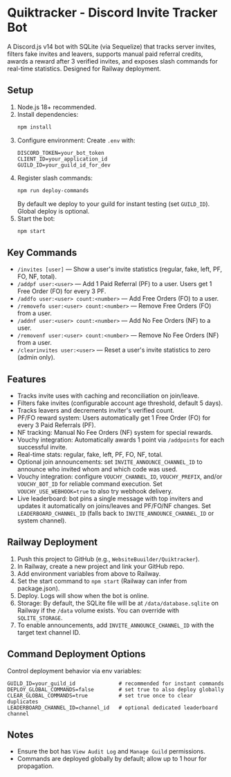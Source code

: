 Quiktracker - Discord Invite Tracker Bot
=======================================

A Discord.js v14 bot with SQLite (via Sequelize) that tracks server invites, filters fake invites and leavers, supports manual paid referral credits, awards a reward after 3 verified invites, and exposes slash commands for real-time statistics. Designed for Railway deployment.

Setup
-----
1. Node.js 18+ recommended.
2. Install dependencies:
   ```bash
   npm install
   ```
3. Configure environment:
   Create `.env` with:
   ```
   DISCORD_TOKEN=your_bot_token
   CLIENT_ID=your_application_id
   GUILD_ID=your_guild_id_for_dev
   ```
4. Register slash commands:
   ```bash
   npm run deploy-commands
   ```
   By default we deploy to your guild for instant testing (set `GUILD_ID`). Global deploy is optional.
5. Start the bot:
   ```bash
   npm start
   ```

Key Commands
------------
- `/invites [user]` — Show a user's invite statistics (regular, fake, left, PF, FO, NF, total).
- `/addpf user:<user>` — Add 1 Paid Referral (PF) to a user. Users get 1 Free Order (FO) for every 3 PF.
- `/addfo user:<user> count:<number>` — Add Free Orders (FO) to a user.
- `/removefo user:<user> count:<number>` — Remove Free Orders (FO) from a user.
- `/addnf user:<user> count:<number>` — Add No Fee Orders (NF) to a user.
- `/removenf user:<user> count:<number>` — Remove No Fee Orders (NF) from a user.
- `/clearinvites user:<user>` — Reset a user's invite statistics to zero (admin only).

Features
--------
- Tracks invite uses with caching and reconciliation on join/leave.
- Filters fake invites (configurable account age threshold, default 5 days).
- Tracks leavers and decrements inviter's verified count.
- PF/FO reward system: Users automatically get 1 Free Order (FO) for every 3 Paid Referrals (PF).
- NF tracking: Manual No Fee Orders (NF) system for special rewards.
- Vouchy integration: Automatically awards 1 point via `/addpoints` for each successful invite.
- Real-time stats: regular, fake, left, PF, FO, NF, total.
- Optional join announcements: set `INVITE_ANNOUNCE_CHANNEL_ID` to announce who invited whom and which code was used.
- Vouchy integration: configure `VOUCHY_CHANNEL_ID`, `VOUCHY_PREFIX`, and/or `VOUCHY_BOT_ID` for reliable command execution. Set `VOUCHY_USE_WEBHOOK=true` to also try webhook delivery.
- Live leaderboard: bot pins a single message with top inviters and updates it automatically on joins/leaves and PF/FO/NF changes. Set `LEADERBOARD_CHANNEL_ID` (falls back to `INVITE_ANNOUNCE_CHANNEL_ID` or system channel).

Railway Deployment
------------------
1. Push this project to GitHub (e.g., `WebsiteBuuilder/Quiktracker`).
2. In Railway, create a new project and link your GitHub repo.
3. Add environment variables from above to Railway.
4. Set the start command to `npm start` (Railway can infer from package.json).
5. Deploy. Logs will show when the bot is online.
6. Storage: By default, the SQLite file will be at `/data/database.sqlite` on Railway if the `/data` volume exists. You can override with `SQLITE_STORAGE`.
7. To enable announcements, add `INVITE_ANNOUNCE_CHANNEL_ID` with the target text channel ID.

Command Deployment Options
----------------------------------
Control deployment behavior via env variables:
```
GUILD_ID=your_guild_id              # recommended for instant commands
DEPLOY_GLOBAL_COMMANDS=false        # set true to also deploy globally
CLEAR_GLOBAL_COMMANDS=true          # set true once to clear duplicates
LEADERBOARD_CHANNEL_ID=channel_id   # optional dedicated leaderboard channel
```

Notes
-----
- Ensure the bot has `View Audit Log` and `Manage Guild` permissions.
- Commands are deployed globally by default; allow up to 1 hour for propagation.
